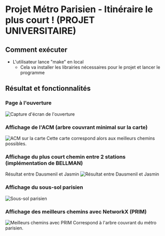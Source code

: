 # Projet Métro Parisien - Itinéraire le plus court ! (PROJET UNIVERSITAIRE)

## Comment exécuter

- L'utilisateur lance "make" en local
   - Cela va installer les librairies nécessaires pour le projet et lancer le programme

## Résultat et fonctionnalités

### Page à l'ouverture
![Capture d'écran de l'ouverture](https://github.com/user-attachments/assets/3373a8e3-467a-405f-9164-e755b305f179)

### Affichage de l'ACM (arbre couvrant minimal sur la carte)
![ACM sur la carte](https://github.com/user-attachments/assets/93101fbc-3e88-4cb0-a5a4-6104a5ec1ed2)
Cette carte correspond alors aux meilleurs chemins possibles.

### Affichage du plus court chemin entre 2 stations (implémentation de BELLMAN)
Résultat entre Dausmenil et Jasmin
![Résultat entre Dausmenil et Jasmin](https://github.com/user-attachments/assets/6387362e-acd2-410f-b198-3f0645f245a5)

### Affichage du sous-sol parisien
![Sous-sol parisien](https://github.com/user-attachments/assets/9272ace5-99cb-4afe-b362-13ac45c0f322)

### Affichage des meilleurs chemins avec NetworkX (PRIM)
![Meilleurs chemins avec PRIM](https://github.com/user-attachments/assets/56feedbc-2319-4a12-9aa5-753c05eeb5bd)
Correspond à l'arbre couvrant du métro parisien.

